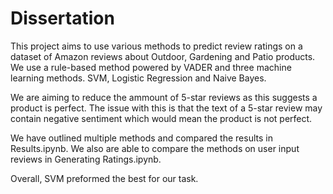 # Dissertation
This project aims to use various methods to predict review ratings on a dataset of Amazon reviews about Outdoor, Gardening and Patio products. We use a rule-based method powered by VADER and three machine learning methods.
SVM, Logistic Regression and Naive Bayes.

We are aiming to reduce the ammount of 5-star reviews as this suggests a product is perfect. The issue with this is that the text of a 5-star review may contain negative sentiment which would mean the product is not perfect.

We have outlined multiple methods and compared the results in Results.ipynb. We also are able to compare the methods on user input reviews in Generating Ratings.ipynb.

Overall, SVM preformed the best for our task.

